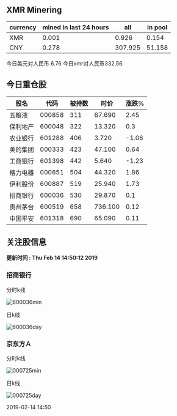 ## XMR Minering

|currency|mined in last 24 hours|all|in pool|
|---|---|---|---|
|XMR|0.001|0.926|0.154|
|CNY|0.278|307.925|51.158|

今日美元对人民币 6.76	今日xmr对人民币332.56


## 今日重仓股 

|股名|代码|被持数|时价|涨跌%|
|---|---|---|---|---|
|五粮液|000858|311|67.690|2.45|
|保利地产|600048|322|13.320|0.3|
|农业银行|601288|406|3.720|-1.06|
|美的集团|000333|423|47.100|0.64|
|工商银行|601398|442|5.640|-1.23|
|格力电器|000651|504|44.320|1.86|
|伊利股份|600887|519|25.940|1.73|
|招商银行|600036|530|29.870|0.1|
|贵州茅台|600519|658|736.100|0.12|
|中国平安|601318|690|65.090|0.11|

## 关注股信息
**更新时间 : Thu Feb 14 14:50:12 2019**
### 招商银行 
分时k线

![600036min](http://image.sinajs.cn/newchart/min/n/sh600036.gif)

日k线

![600036day](http://image.sinajs.cn/newchart/daily/n/sh600036.gif)

### 京东方Ａ 
分时k线

![000725min](http://image.sinajs.cn/newchart/min/n/sz000725.gif)

日k线

![000725day](http://image.sinajs.cn/newchart/daily/n/sz000725.gif)

2019-02-14 14:50